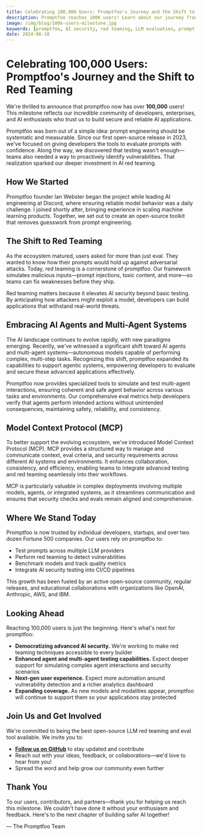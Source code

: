 ```yaml
---
title: Celebrating 100,000 Users: Promptfoo's Journey and the Shift to Red Teaming
description: Promptfoo reaches 100K users! Learn about our journey from prompt evaluation to AI red teaming and what's next for AI security.
image: /img/blog/100k-users-milestone.jpg
keywords: [promptfoo, AI security, red teaming, LLM evaluation, prompt engineering, AI agents, model context protocol]
date: 2024-06-10
---
```


# Celebrating 100,000 Users: Promptfoo's Journey and the Shift to Red Teaming

We're thrilled to announce that promptfoo now has over **100,000** users! This milestone reflects our incredible community of developers, enterprises, and AI enthusiasts who trust us to build secure and reliable AI applications.

Promptfoo was born out of a simple idea: prompt engineering should be systematic and measurable. Since our first open-source release in 2023, we've focused on giving developers the tools to evaluate prompts with confidence. Along the way, we discovered that testing wasn't enough—teams also needed a way to proactively identify vulnerabilities. That realization sparked our deeper investment in AI red teaming.

<!-- truncate -->

## How We Started

Promptfoo founder Ian Webster began the project while leading AI engineering at Discord, where ensuring reliable model behavior was a daily challenge. I joined shortly after, bringing experience in scaling machine learning products. Together, we set out to create an open-source toolkit that removes guesswork from prompt engineering.

## The Shift to Red Teaming

As the ecosystem matured, users asked for more than just eval. They wanted to know how their prompts would hold up against adversarial attacks. Today, red teaming is a cornerstone of promptfoo. Our framework simulates malicious inputs—prompt injections, toxic content, and more—so teams can fix weaknesses before they ship.

Red teaming matters because it elevates AI security beyond basic testing. By anticipating how attackers might exploit a model, developers can build applications that withstand real-world threats.

## Embracing AI Agents and Multi-Agent Systems

The AI landscape continues to evolve rapidly, with new paradigms emerging. Recently, we've witnessed a significant shift toward AI agents and multi-agent systems—autonomous models capable of performing complex, multi-step tasks. Recognizing this shift, promptfoo expanded its capabilities to support agentic systems, empowering developers to evaluate and secure these advanced applications effectively.

Promptfoo now provides specialized tools to simulate and test multi-agent interactions, ensuring coherent and safe agent behavior across various tasks and environments. Our comprehensive eval metrics help developers verify that agents perform intended actions without unintended consequences, maintaining safety, reliability, and consistency.

## Model Context Protocol (MCP)

To better support the evolving ecosystem, we've introduced Model Context Protocol (MCP). MCP provides a structured way to manage and communicate context, eval criteria, and security requirements across different AI systems and environments. It enhances collaboration, consistency, and efficiency, enabling teams to integrate advanced testing and red teaming seamlessly into their workflows.

MCP is particularly valuable in complex deployments involving multiple models, agents, or integrated systems, as it streamlines communication and ensures that security checks and evals remain aligned and comprehensive.

## Where We Stand Today

Promptfoo is now trusted by individual developers, startups, and over two dozen Fortune 500 companies. Our users rely on promptfoo to:

- Test prompts across multiple LLM providers
- Perform red teaming to detect vulnerabilities
- Benchmark models and track quality metrics
- Integrate AI security testing into CI/CD pipelines

This growth has been fueled by an active open-source community, regular releases, and educational collaborations with organizations like OpenAI, Anthropic, AWS, and IBM.

## Looking Ahead

Reaching 100,000 users is just the beginning. Here's what's next for promptfoo:

- **Democratizing advanced AI security.** We're working to make red teaming techniques accessible to every builder
- **Enhanced agent and multi-agent testing capabilities.** Expect deeper support for simulating complex agent interactions and security scenarios
- **Next-gen user experience.** Expect more automation around vulnerability detection and a richer analytics dashboard
- **Expanding coverage.** As new models and modalities appear, promptfoo will continue to support them so your applications stay protected

## Join Us and Get Involved

We're committed to being the best open-source LLM red teaming and eval tool available. We invite you to:

- [**Follow us on GitHub**](https://github.com/promptfoo/promptfoo) to stay updated and contribute
- Reach out with your ideas, feedback, or collaborations—we'd love to hear from you!
- Spread the word and help grow our community even further

## Thank You

To our users, contributors, and partners—thank you for helping us reach this milestone. We couldn't have done it without your enthusiasm and feedback. Here's to the next chapter of building safer AI together!

— The Promptfoo Team
